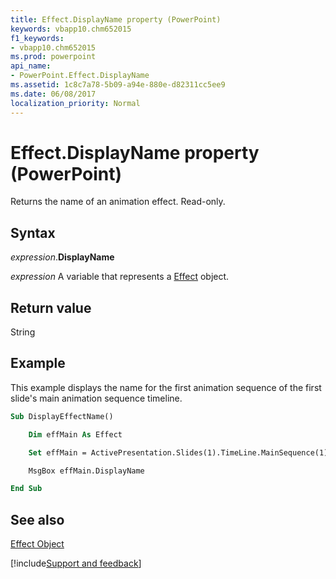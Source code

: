```yaml
---
title: Effect.DisplayName property (PowerPoint)
keywords: vbapp10.chm652015
f1_keywords:
- vbapp10.chm652015
ms.prod: powerpoint
api_name:
- PowerPoint.Effect.DisplayName
ms.assetid: 1c8c7a78-5b09-a94e-880e-d82311cc5ee9
ms.date: 06/08/2017
localization_priority: Normal
---
```



# Effect.DisplayName property (PowerPoint)

Returns the name of an animation effect. Read-only.


## Syntax

_expression_.**DisplayName**

_expression_ A variable that represents a [Effect](PowerPoint.Effect.md) object.


## Return value

String


## Example

This example displays the name for the first animation sequence of the first slide's main animation sequence timeline.


```vb
Sub DisplayEffectName()

    Dim effMain As Effect

    Set effMain = ActivePresentation.Slides(1).TimeLine.MainSequence(1)

    MsgBox effMain.DisplayName

End Sub
```


## See also



[Effect Object](PowerPoint.Effect.md)

[!include[Support and feedback](~/includes/feedback-boilerplate.md)]